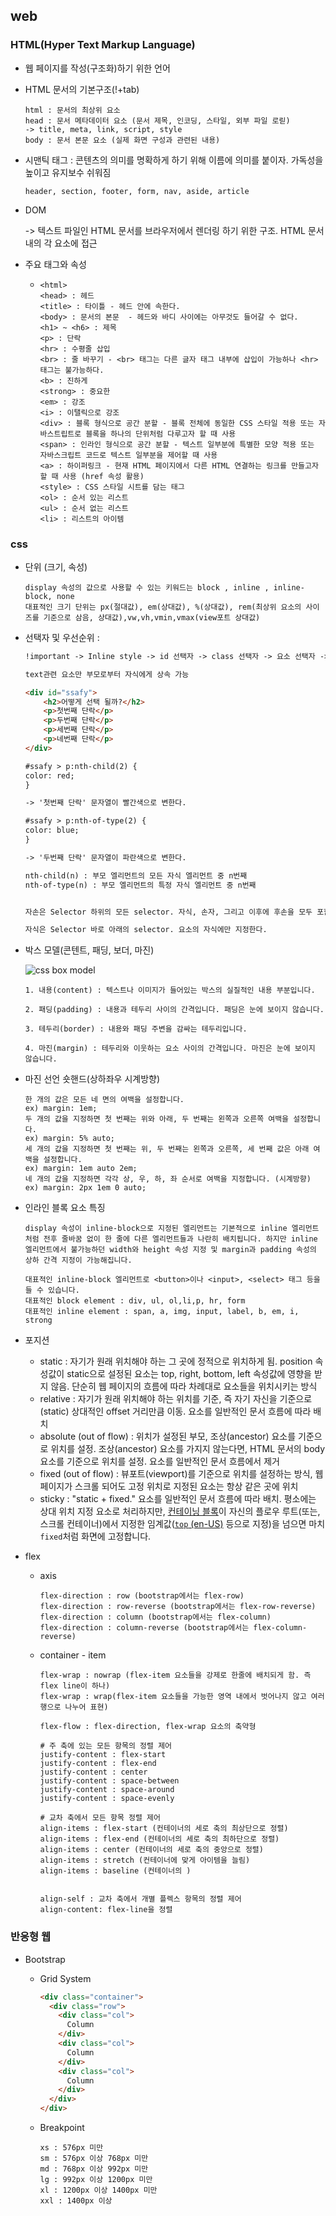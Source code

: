 ## web



### HTML(Hyper Text Markup Language)

- 웹 페이지를 작성(구조화)하기 위한 언어

- HTML 문서의 기본구조(!+tab)

  ```
  html : 문서의 최상위 요소
  head : 문서 메타데이터 요소 (문서 제목, 인코딩, 스타일, 외부 파일 로릳)
  -> title, meta, link, script, style
  body : 문서 본문 요소 (실제 화면 구성과 관련된 내용)
  ```

  

  

- 시맨틱 태그 : 콘텐츠의 의미를 명확하게 하기 위해 이름에 의미를 붙이자.  가독성을 높이고 유지보수 쉬워짐

  ```
  header, section, footer, form, nav, aside, article
  ```

- DOM

  -> 텍스트 파일인 HTML 문서를 브라우저에서 렌더링 하기 위한 구조. HTML 문서 내의 각 요소에 접근

- 주요 태그와 속성
  
  - ```
    <html>
    <head> : 헤드
    <title> : 타이틀 - 헤드 안에 속한다.
    <body> : 문서의 본문  - 헤드와 바디 사이에는 아무것도 들어갈 수 없다. 
    <h1> ~ <h6> : 제목
    <p> : 단락
    <hr> : 수평줄 삽입
    <br> : 줄 바꾸기 - <br> 태그는 다른 글자 태그 내부에 삽입이 가능하나 <hr> 태그는 불가능하다. 
    <b> : 진하게
    <strong> : 중요한
    <em> : 강조
    <i> : 이탤릭으로 강조
    <div> : 블록 형식으로 공간 분할 - 블록 전체에 동일한 CSS 스타일 적용 또는 자바스트립트로 블록을 하나의 단위처럼 다루고자 할 때 사용 
    <span> : 인라인 형식으로 공간 분할 - 텍스트 일부분에 특별한 모양 적용 또는 자바스크립트 코드로 텍스트 일부분을 제어할 때 사용 
    <a> : 하이퍼링크 - 현재 HTML 페이지에서 다른 HTML 연결하는 링크를 만들고자 할 때 사용 (href 속성 활용)
    <style> : CSS 스타일 시트를 담는 태그 
    <ol> : 순서 있는 리스트 
    <ul> : 순서 없는 리스트
    <li> : 리스트의 아이템 
    ```
  

### css

- 단위 (크기, 속성)

  ```
  display 속성의 값으로 사용할 수 있는 키워드는 block , inline , inline-block, none
  대표적인 크기 단위는 px(절대값), em(상대값), %(상대값), rem(최상위 요소의 사이즈를 기준으로 삼음, 상대값),vw,vh,vmin,vmax(view포트 상대값)
  ```

  

- 선택자 및 우선순위 : 

  ```html
  !important -> Inline style -> id 선택자 -> class 선택자 -> 요소 선택자 -> 소스 순서
  
  text관련 요소만 부모로부터 자식에게 상속 가능
  
  <div id="ssafy">
      <h2>어떻게 선택 될까?</h2>
      <p>첫번째 단락</p>
      <p>두번째 단락</p>
      <p>세번째 단락</p>
      <p>네번째 단락</p>
  </div>
  
  #ssafy > p:nth-child(2) {
  color: red;
  }
  
  -> '첫번째 단락' 문자열이 빨간색으로 변한다.
  
  #ssafy > p:nth-of-type(2) {
  color: blue;
  }
  
  -> '두번째 단락' 문자열이 파란색으로 변한다.
  
  nth-child(n) : 부모 엘리먼트의 모든 자식 엘리먼트 중 n번째
  nth-of-type(n) : 부모 엘리먼트의 특정 자식 엘리먼트 중 n번째
  
  
  자손은 Selector 하위의 모든 selector. 자식, 손자, 그리고 이후에 후손을 모두 포함
  
  자식은 Selector 바로 아래의 selector. 요소의 자식에만 지정한다.
  ```

- 박스 모델(콘텐트, 패딩, 보더, 마진)

  ![css box model](http://www.tcpschool.com/lectures/img_css_boxmodel.png)

  ```
  1. 내용(content) : 텍스트나 이미지가 들어있는 박스의 실질적인 내용 부분입니다.
  
  2. 패딩(padding) : 내용과 테두리 사이의 간격입니다. 패딩은 눈에 보이지 않습니다.
  
  3. 테두리(border) : 내용와 패딩 주변을 감싸는 테두리입니다.
  
  4. 마진(margin) : 테두리와 이웃하는 요소 사이의 간격입니다. 마진은 눈에 보이지 않습니다.
  ```

  

- 마진 선언 숏핸드(상하좌우 시계방향)

  ```
  한 개의 값은 모든 네 면의 여백을 설정합니다.
  ex) margin: 1em;
  두 개의 값을 지정하면 첫 번째는 위와 아래, 두 번째는 왼쪽과 오른쪽 여백을 설정합니다.
  ex) margin: 5% auto;
  세 개의 값을 지정하면 첫 번째는 위, 두 번째는 왼쪽과 오른쪽, 세 번째 값은 아래 여백을 설정합니다.
  ex) margin: 1em auto 2em;
  네 개의 값을 지정하면 각각 상, 우, 하, 좌 순서로 여백을 지정합니다. (시계방향)
  ex) margin: 2px 1em 0 auto;
  ```

- 인라인 블록 요소 특징

  ```
  display 속성이 inline-block으로 지정된 엘리먼트는 기본적으로 inline 엘리먼트처럼 전후 줄바꿈 없이 한 줄에 다른 엘리먼트들과 나란히 배치됩니다. 하지만 inline 엘리먼트에서 불가능하던 width와 height 속성 지정 및 margin과 padding 속성의 상하 간격 지정이 가능해집니다.
  
  대표적인 inline-block 엘리먼트로 <button>이나 <input>, <select> 태그 등을 들 수 있습니다.
  대표적인 block element : div, ul, ol,li,p, hr, form
  대표적인 inline element : span, a, img, input, label, b, em, i, strong
  ```

  

- 포지션
  - static : 자기가 원래 위치해야 하는 그 곳에 정적으로 위치하게 됨. position 속성값이 static으로 설정된 요소는 top, right, bottom, left 속성값에 영향을 받지 않음.  단순히 웹 페이지의 흐름에 따라 차례대로 요소들을 위치시키는 방식
  - relative : 자기가 원래 위치해야 하는 위치를 기준, 즉 자기 자신을 기준으로(static) 상대적인 offset 거리만큼 이동. 요소를 일반적인 문서 흐름에 따라 배치
  - absolute (out of flow) : 위치가 설정된 부모, 조상(ancestor) 요소를 기준으로 위치를 설정. 조상(ancestor) 요소를 가지지 않는다면, HTML 문서의 body 요소를 기준으로 위치를 설정. 요소를 일반적인 문서 흐름에서 제거
  - fixed (out of flow) : 뷰포트(viewport)를 기준으로 위치를 설정하는 방식, 웹 페이지가 스크롤 되어도 고정 위치로 지정된 요소는 항상 같은 곳에 위치
  - sticky : "static + fixed." 요소를 일반적인 문서 흐름에 따라 배치. 평소에는 상대 위치 지정 요소로 처리하지만, [컨테이닝 블록](https://developer.mozilla.org/ko/docs/Web/CSS/Containing_block)이 자신의 플로우 루트(또는, 스크롤 컨테이너)에서 지정한 임계값([`top` (en-US)](https://developer.mozilla.org/en-US/docs/Web/CSS/top) 등으로 지정)을 넘으면 마치 `fixed`처럼 화면에 고정합니다.
  
- flex
  - axis
  
    ```
    flex-direction : row (bootstrap에서는 flex-row)
    flex-direction : row-reverse (bootstrap에서는 flex-row-reverse)
    flex-direction : column (bootstrap에서는 flex-column)
    flex-direction : column-reverse (bootstrap에서는 flex-column-reverse)
    ```
  
  - container - item
  
    ```
    flex-wrap : nowrap (flex-item 요소들을 강제로 한줄에 배치되게 함. 즉 flex line이 하나)
    flex-wrap : wrap(flex-item 요소들을 가능한 영역 내에서 벗어나지 않고 여러행으로 나누어 표현)
    
    flex-flow : flex-direction, flex-wrap 요소의 축약형
    
    # 주 축에 있는 모든 항목의 정렬 제어
    justify-content : flex-start
    justify-content : flex-end
    justify-content : center
    justify-content : space-between
    justify-content : space-around
    justify-content : space-evenly
    
    # 교차 축에서 모든 항목 정렬 제어
    align-items : flex-start (컨테이너의 세로 축의 최상단으로 정렬)
    align-items : flex-end (컨테이너의 세로 축의 최하단으로 정렬)
    align-items : center (컨테이너의 세로 축의 중앙으로 정렬) 
    align-items : stretch (컨테이너에 맞게 아이템을 늘림)
    align-items : baseline (컨테이너의 )
    
    
    align-self : 교차 축에서 개별 플렉스 항목의 정렬 제어
    align-content: flex-line을 정렬 
    ```

### 반응형 웹

- Bootstrap
  - Grid System
  
    ```html
    <div class="container">
      <div class="row">
        <div class="col">
          Column
        </div>
        <div class="col">
          Column
        </div>
        <div class="col">
          Column
        </div>
      </div>
    </div>
    ```
  
    
  
  - Breakpoint
  
    ```
    xs : 576px 미만
    sm : 576px 이상 768px 미만
    md : 768px 이상 992px 미만
    lg : 992px 이상 1200px 미만
    xl : 1200px 이상 1400px 미만
    xxl : 1400px 이상
    ```
  
    